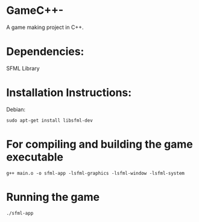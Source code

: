 # GameC++-
A game making project in C++.

# Dependencies:
 SFML Library
# Installation Instructions:
 
 Debian:
    
    sudo apt-get install libsfml-dev
  
# For compiling and building the game executable
    
    g++ main.o -o sfml-app -lsfml-graphics -lsfml-window -lsfml-system

# Running the game
    ./sfml-app

  
